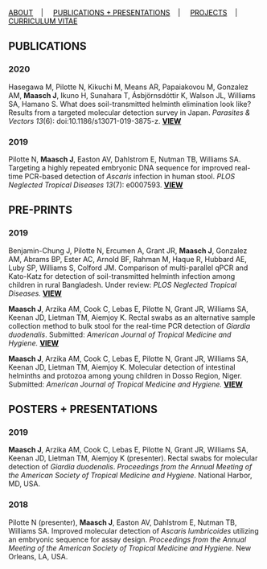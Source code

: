 <div class="topnav">
  <a href="about.html" style="color: rgb(0,0,0)"><font color="000000">ABOUT</font></a>&nbsp;&nbsp;&nbsp;&nbsp;|&nbsp;&nbsp;&nbsp;&nbsp;
  <a href="pubs.html" style="color: rgb(0,0,0)"><font color="000000">PUBLICATIONS + PRESENTATIONS</font></a>&nbsp;&nbsp;&nbsp;&nbsp;|&nbsp;&nbsp;&nbsp;&nbsp;
  <a href="projects.html" style="color: rgb(0,0,0)"><font color="000000">PROJECTS</font></a>&nbsp;&nbsp;&nbsp;&nbsp;|&nbsp;&nbsp;&nbsp;&nbsp;
  <a href="cv.html" style="color: rgb(0,0,0)"><font color="000000">CURRICULUM VITAE</font></a> 
</div>

## PUBLICATIONS

### 2020

Hasegawa M, Pilotte N, Kikuchi M, Means AR, Papaiakovou M, Gonzalez AM, **Maasch J**, Ikuno H, Sunahara T, Ásbjörnsdóttir K, Walson JL, Williams SA, Hamano S. What does soil-transmitted helminth elimination look like? Results from a targeted molecular detection survey in Japan. *Parasites & Vectors 13*(6): doi:10.1186/s13071-019-3875-z. <b><a href="https://doi.org/10.1186/s13071-019-3875-z" style="color: rgb(0,0,0)" target="_blank"><font color="000000">VIEW</font></a></b> 

### 2019

Pilotte N, **Maasch J**, Easton AV, Dahlstrom E, Nutman TB, Williams SA. Targeting a highly repeated embryonic DNA sequence for improved real-time PCR-based detection of *Ascaris* infection in human stool. *PLOS Neglected Tropical Diseases 13*(7): e0007593.
<b><a href="https://doi.org/10.1371/journal.pntd.0007593" style="color: rgb(0,0,0)" target="_blank"><font color="000000">VIEW</font></a></b> 

## PRE-PRINTS

### 2019

Benjamin-Chung J, Pilotte N, Ercumen A, Grant JR, **Maasch J**, Gonzalez AM, Abrams BP, Ester AC, Arnold BF, Rahman M, Haque R, Hubbard AE, Luby SP, Williams S, Colford JM. Comparison of multi-parallel qPCR and Kato-Katz for detection of soil-transmitted helminth infection among children in rural Bangladesh. Under review: *PLOS Neglected Tropical Diseases.*
<b><a href="https://www.researchgate.net/publication/333020311_Comparison_of_multi-parallel_qPCR_and_Kato-Katz_for_detection_of_soil-transmitted_helminth_infection_among_children_in_rural_Bangladesh" style="color: rgb(0,0,0)" target="_blank"><font color="000000">VIEW</font></a></b> 

**Maasch J**, Arzika AM, Cook C, Lebas E, Pilotte N, Grant JR, Williams SA, Keenan JD, Lietman TM, Aiemjoy K. Rectal swabs as an alternative sample collection method to bulk stool for the real-time PCR detection of *Giardia duodenalis*. Submitted: *American Journal of Tropical Medicine and Hygiene.* <b><a href="https://github.com/jmaasch/giardia-swab-detection" style="color: rgb(0,0,0)" target="_blank"><font color="000000">VIEW</font></a></b> 

**Maasch J**, Arzika AM, Cook C, Lebas E, Pilotte N, Grant JR, Williams SA, Keenan JD, Lietman TM, Aiemjoy K. Molecular detection of intestinal helminths and protozoa among young children in Dosso Region, Niger. Submitted: *American Journal of Tropical Medicine and Hygiene.* <b><a href="https://github.com/jmaasch/parasite-epidemiology-dosso-region" style="color: rgb(0,0,0)" target="_blank"><font color="000000">VIEW</font></a></b> 

## POSTERS + PRESENTATIONS

### 2019

**Maasch J**, Arzika AM, Cook C, Lebas E, Pilotte N, Grant JR, Williams SA, Keenan JD, Lietman TM, Aiemjoy K (presenter). Rectal swabs for molecular detection of *Giardia duodenalis*. *Proceedings from the Annual Meeting of the American Society of Tropical Medicine and Hygiene*. National Harbor, MD, USA.

### 2018

Pilotte N (presenter), **Maasch J**, Easton AV, Dahlstrom E, Nutman TB, Williams SA. Improved molecular detection of *Ascaris lumbricoides* utilizing an embryonic sequence for assay design. *Proceedings from the Annual Meeting of the American Society of Tropical Medicine and Hygiene*. New Orleans, LA, USA.
